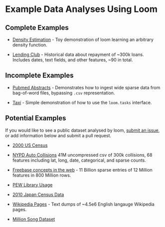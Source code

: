 # Example Data Analyses Using Loom

## Complete Examples

*   [Density Estimation](/examples/fox) -
    Toy demonstration of loom learning an arbitrary density function.

*   [Lending Club](/examples/lending_club) -
    Historical data about repayment of ~300k loans.
    Includes dates, text fields, and other features, ~90 in total.

## Incomplete Examples

*   [Pubmed Abstracts](/examples/pubmed) -
    Demonstrates how to ingest wide sparse data from bag-of-word files,
    bypassing `.csv` representation.

*   [Taxi](/examples/taxi) -
    Simple demonstration of how to use the `loom.tasks` interface.

## Potential Examples

If you would like to see a public dataset analysed by loom,
[submit an issue](https://github.com/priorknowledge/loom/issues/new),
or add information below and submit a pull request.

*   [2000 US Census](https://aws.amazon.com/datasets/2290)

*   [NYPD Auto Collisions](http://nypd.openscrape.com)
    41M uncompressed csv of 300k collisions,
    68 features including lat, long, date, categorical, and sparse counts.

*   [Freebase concepts in the web](http://googleresearch.blogspot.com/2013/07/11-billion-clues-in-800-million.html) -
    11 Billion sparse entries of 12 Million features in 800 Million rows.

*   [PEW Library Usage](http://www.pewinternet.org/datasets/september-2013-library-typology/)

*   [2010 Japan Census Data](https://aws.amazon.com/datasets/2285) 

*   [Wikipedia Pages](http://en.wikipedia.org/wiki/Wikipedia:Database_download) -
    Text dumps of ~4.5e6 English langauge Wikipedia pages.

*   [Million Song Dataset](https://aws.amazon.com/datasets/6468931156960467)
